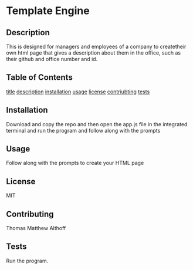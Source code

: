# Template Engine



  ## Description
  This is designed for managers and employees of a company to createtheir own html page that gives a description about them in the office, such as their github and office number and id.

  ## Table of Contents
  [title](#title)
  [description](#description)
  [installation](#installation)
  [usage](#usage)
  [license](#license)
  [contriubting](#contributing)
  [tests](#tests)
 
  ## Installation
  Download and copy the repo and then open the app.js file in the integrated terminal and run the program and follow along with the prompts

  ## Usage
  Follow along with the prompts to create your HTML page

  ## License
  MIT

  ## Contributing
  Thomas Matthew Althoff

  ## Tests
  Run the program.